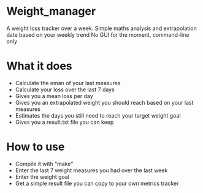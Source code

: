 # Weight_manager
A weight loss tracker over a week. Simple maths analysis and extrapolation date based on your weekly trend 
No GUI for the moment, command-line only 

# What it does
- Calculate the eman of your last measures
- Calculate your loss over the last 7 days
- Gives you a mean loss per day
- Gives you an extrapolated weight you should reach based on your last measures
- Estimates the days you still need to reach your target weight goal
- Gives you a result.txt file you can keep

  
# How to use
- Compile it with "make"
- Enter the last 7 weight measures you had over the last week
- Enter the weight goal
- Get a simple result file you can copy to your own metrics tracker 
